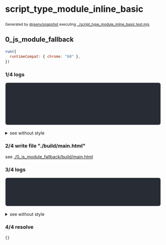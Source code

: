 # script_type_module_inline_basic

<sub>
  Generated by <a href="https://github.com/jsenv/core/tree/main/packages/independent/snapshot">@jsenv/snapshot</a> executing <a href="../script_type_module_inline_basic.test.mjs">../script_type_module_inline_basic.test.mjs</a>
</sub>

## 0_js_module_fallback

```js
run({
  runtimeCompat: { chrome: "60" },
})
```

### 1/4 logs

![img](0_js_module_fallback/log_group.svg)

<details>
  <summary>see without style</summary>

```console

build "./main.html"
⠋ generate source graph
✔ generate source graph (done in <X> second)
⠋ generate build graph
✔ generate build graph (done in <X> second)
⠋ write files in build directory

```

</details>


### 2/4 write file "./build/main.html"

see [./0_js_module_fallback/build/main.html](./0_js_module_fallback/build/main.html)

### 3/4 logs

![img](0_js_module_fallback/log_group_1.svg)

<details>
  <summary>see without style</summary>

```console
✔ write files in build directory (done in <X> second)
--- build files ---  
- html : 1 (17 kB / 100 %)
- total: 1 (17 kB / 100 %)
--------------------
```

</details>


### 4/4 resolve

```js
{}
```